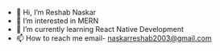 - 👋 Hi, I’m Reshab Naskar
- 👀 I’m interested in MERN 
- 🌱 I’m currently learning React Native Development
- 📫 How to reach me email- naskarreshab2003@gmail.com

<!---
Reshabcsst/Reshabcsst is a ✨ special ✨ repository because its `README.md` (this file) appears on your GitHub profile.
You can click the Preview link to take a look at your changes.
--->
